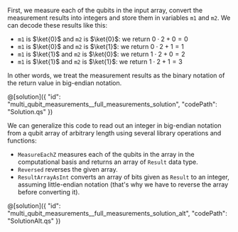First, we measure each of the qubits in the input array, convert the measurement results into integers
and store them in variables `m1` and `m2`. We can decode these results like this:  

- `m1` is $\ket{0}$ and `m2` is $\ket{0}$: we return $0\cdot2+0 = 0$
- `m1` is $\ket{0}$ and `m2` is $\ket{1}$: we return $0\cdot2+1 = 1$
- `m1` is $\ket{1}$ and `m2` is $\ket{0}$: we return $1\cdot2+0 = 2$
- `m1` is $\ket{1}$ and `m2` is $\ket{1}$: we return $1\cdot2+1 = 3$

In other words, we treat the measurement results as the binary notation of the return value in big-endian notation.

@[solution]({
"id": "multi_qubit_measurements__full_measurements_solution",
"codePath": "Solution.qs"
})

We can generalize this code to read out an integer in big-endian notation from a qubit array of arbitrary length using several library operations and functions:

- `MeasureEachZ` measures each of the qubits in the array in the computational basis and returns an array of `Result` data type.
- `Reversed` reverses the given array.
- `ResultArrayAsInt` converts an array of bits given as `Result` to an integer, assuming little-endian notation (that's why we have to reverse the array before converting it).

@[solution]({
"id": "multi_qubit_measurements__full_measurements_solution_alt",
"codePath": "SolutionAlt.qs"
})
